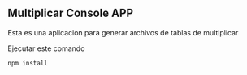## Multiplicar Console APP
Esta es una aplicacion para generar archivos de tablas de multiplicar

Ejecutar este comando 

```
npm install
```